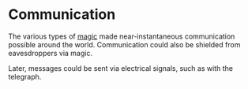 # Communication

<meta property="og:description" content="The various types of magic made near-instantaneous communication possible around the world.">

The various types of [magic](../../magic.md) made near-instantaneous communication possible around the world. Communication could also be shielded from eavesdroppers via magic.

Later, messages could be sent via electrical signals, such as with the telegraph.